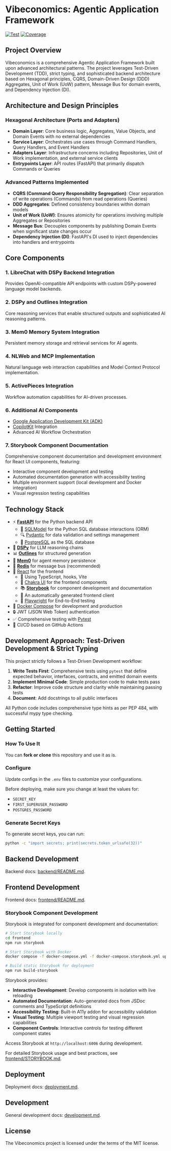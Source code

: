# Vibeconomics: Agentic Application Framework

<a href="https://github.com/fastapi/full-stack-fastapi-template/actions?query=workflow%3ATest" target="_blank"><img src="https://github.com/fastapi/full-stack-fastapi-template/workflows/Test/badge.svg" alt="Test"></a>
<a href="https://coverage-badge.samuelcolvin.workers.dev/redirect/fastapi/full-stack-fastapi-template" target="_blank"><img src="https://coverage-badge.samuelcolvin.workers.dev/fastapi/full-stack-fastapi-template.svg" alt="Coverage"></a>

## Project Overview

Vibeconomics is a comprehensive Agentic Application Framework built upon advanced architectural patterns. The project leverages Test-Driven Development (TDD), strict typing, and sophisticated backend architecture based on Hexagonal principles, CQRS, Domain-Driven Design (DDD) Aggregates, Unit of Work (UoW) pattern, Message Bus for domain events, and Dependency Injection (DI).

## Architecture and Design Principles

### Hexagonal Architecture (Ports and Adapters)

- **Domain Layer**: Core business logic, Aggregates, Value Objects, and Domain Events with no external dependencies
- **Service Layer**: Orchestrates use cases through Command Handlers, Query Handlers, and Event Handlers
- **Adapters Layer**: Infrastructure concerns including Repositories, Unit of Work implementation, and external service clients
- **Entrypoints Layer**: API routes (FastAPI) that primarily dispatch Commands or Queries

### Advanced Patterns Implemented

- **CQRS (Command Query Responsibility Segregation)**: Clear separation of write operations (Commands) from read operations (Queries)
- **DDD Aggregates**: Defined consistency boundaries within domain models
- **Unit of Work (UoW)**: Ensures atomicity for operations involving multiple Aggregates or Repositories
- **Message Bus**: Decouples components by publishing Domain Events when significant state changes occur
- **Dependency Injection (DI)**: FastAPI's DI used to inject dependencies into handlers and entrypoints

## Core Components

### 1. LibreChat with DSPy Backend Integration

Provides OpenAI-compatible API endpoints with custom DSPy-powered language model backends.

### 2. DSPy and Outlines Integration

Core reasoning services that enable structured outputs and sophisticated AI reasoning patterns.

### 3. Mem0 Memory System Integration

Persistent memory storage and retrieval services for AI agents.

### 4. NLWeb and MCP Implementation

Natural language web interaction capabilities and Model Context Protocol implementation.

### 5. ActivePieces Integration

Workflow automation capabilities for AI-driven processes.

### 6. Additional AI Components

- [Google Application Development Kit (ADK)](https://github.com/google/adk-python.git)
- [CopilotKit](https://github.com/CopilotKit/CopilotKit.git) Integration
- Advanced AI Workflow Orchestration

### 7. Storybook Component Documentation

Comprehensive component documentation and development environment for React UI components, featuring:

- Interactive component development and testing
- Automated documentation generation with accessibility testing
- Multiple environment support (local development and Docker integration)
- Visual regression testing capabilities

## Technology Stack

- ⚡ [**FastAPI**](https://fastapi.tiangolo.com) for the Python backend API
  - 🧰 [SQLModel](https://sqlmodel.tiangolo.com) for the Python SQL database interactions (ORM)
  - 🔍 [Pydantic](https://docs.pydantic.dev) for data validation and settings management
  - 💾 [PostgreSQL](https://www.postgresql.org) as the SQL database
- 🔄 [**DSPy**](https://github.com/stanfordnlp/dspy.git) for LLM reasoning chains
- 📊 [**Outlines**](https://github.com/dottxt-ai/outlines.git) for structured generation
- 🧠 [**Mem0**](https://github.com/mem0ai/mem0.git) for agent memory persistence
- 📨 [**Redis**](https://github.com/redis/redis.git) for message bus (recommended)
- 🚀 [React](https://react.dev) for the frontend
  - 💃 Using TypeScript, hooks, Vite
  - 🎨 [Chakra UI](https://chakra-ui.com) for the frontend components
  - 📚 [**Storybook**](https://storybook.js.org) for component development and documentation
  - 🤖 An automatically generated frontend client
  - 🧪 [Playwright](https://playwright.dev) for End-to-End testing
- 🐋 [Docker Compose](https://www.docker.com) for development and production
- 🔒 JWT (JSON Web Token) authentication
- ✅ Comprehensive testing with [Pytest](https://pytest.org)
- 🚢 CI/CD based on GitHub Actions

## Development Approach: Test-Driven Development & Strict Typing

This project strictly follows a Test-Driven Development workflow:

1. **Write Tests First**: Comprehensive tests using `pytest` that define expected behavior, interfaces, contracts, and emitted domain events
2. **Implement Minimal Code**: Simple production code to make tests pass
3. **Refactor**: Improve code structure and clarity while maintaining passing tests
4. **Document**: Add docstrings to all public interfaces

All Python code includes comprehensive type hints as per PEP 484, with successful mypy type checking.

## Getting Started

### How To Use It

You can **fork or clone** this repository and use it as is.

### Configure

Update configs in the `.env` files to customize your configurations.

Before deploying, make sure you change at least the values for:

- `SECRET_KEY`
- `FIRST_SUPERUSER_PASSWORD`
- `POSTGRES_PASSWORD`

### Generate Secret Keys

To generate secret keys, you can run:

```bash
python -c "import secrets; print(secrets.token_urlsafe(32))"
```

## Backend Development

Backend docs: [backend/README.md](./backend/README.md).

## Frontend Development

Frontend docs: [frontend/README.md](./frontend/README.md).

### Storybook Component Development

Storybook is integrated for component development and documentation:

```bash
# Start Storybook locally
cd frontend
npm run storybook

# Start Storybook with Docker
docker compose -f docker-compose.yml -f docker-compose.storybook.yml up storybook

# Build static Storybook for deployment
npm run build-storybook
```

Storybook provides:

- **Interactive Development**: Develop components in isolation with live reloading
- **Automated Documentation**: Auto-generated docs from JSDoc comments and TypeScript definitions
- **Accessibility Testing**: Built-in A11y addon for accessibility validation
- **Visual Testing**: Multiple viewport testing and visual regression capabilities
- **Component Controls**: Interactive controls for testing different component states

Access Storybook at `http://localhost:6006` during development.

For detailed Storybook usage and best practices, see [frontend/STORYBOOK.md](./frontend/STORYBOOK.md).

## Deployment

Deployment docs: [deployment.md](./deployment.md).

## Development

General development docs: [development.md](./development.md).

## License

The Vibeconomics project is licensed under the terms of the MIT license.

